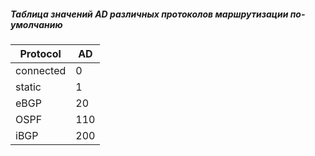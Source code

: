 ##### Таблица значений AD различных протоколов маршрутизации по-умолчанию
| Protocol  | AD    |
|-----------|-------|
| connected | 0     |
| static    | 1     |
| eBGP      | 20    |
| OSPF      | 110   |
| iBGP      | 200   |